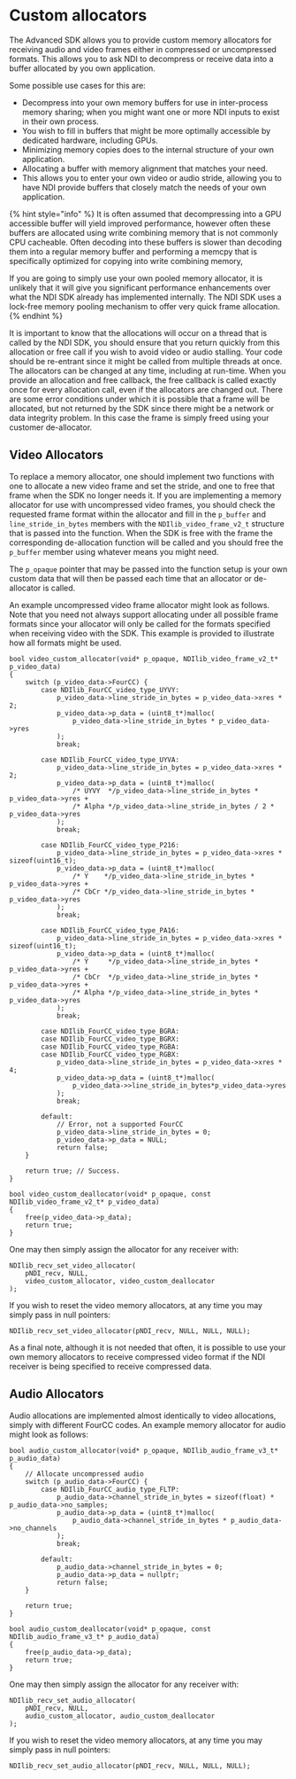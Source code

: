 # Custom allocators

The Advanced SDK allows you to provide custom memory allocators for receiving audio and video frames either in compressed or uncompressed formats. This allows you to ask NDI to decompress or receive data into a buffer allocated by you own application.

Some possible use cases for this are:

* Decompress into your own memory buffers for use in inter-process memory sharing; when you might want one or more NDI inputs to exist in their own process.
* You wish to fill in buffers that might be more optimally accessible by dedicated hardware, including GPUs.
* Minimizing memory copies does to the internal structure of your own application.
* Allocating a buffer with memory alignment that matches your need.
* This allows you to enter your own video or audio stride, allowing you to have NDI provide buffers that closely match the needs of your own application.

{% hint style="info" %}
It is often assumed that decompressing into a GPU accessible buffer will yield improved performance, however often these buffers are allocated using write combining memory that is not commonly CPU cacheable. Often decoding into these buffers is slower than decoding them into a regular memory buffer and performing a memcpy that is specifically optimized for copying into write combining memory,

If you are going to simply use your own pooled memory allocator, it is unlikely that it will give you significant performance enhancements over what the NDI SDK already has implemented internally. The NDI SDK uses a lock-free memory pooling mechanism to offer very quick frame allocation.
{% endhint %}

It is important to know that the allocations will occur on a thread that is called by the NDI SDK, you should ensure that you return quickly from this allocation or free call if you wish to avoid video or audio stalling. Your code should be re-entrant since it might be called from multiple threads at once. The allocators can be changed at any time, including at run-time. When you provide an allocation and free callback, the free callback is called exactly once for every allocation call, even if the allocators are changed out. There are some error conditions under which it is possible that a frame will be allocated, but not returned by the SDK since there might be a network or data integrity problem. In this case the frame is simply freed using your customer de-allocator.

## **Video Allocators**

To replace a memory allocator, one should implement two functions with one to allocate a new video frame and set the stride, and one to free that frame when the SDK no longer needs it. If you are implementing a memory allocator for use with uncompressed video frames, you should check the requested frame format within the allocator and fill in the `p_buffer` and `line_stride_in_bytes` members with the `NDIlib_video_frame_v2_t` structure that is passed into the function. When the SDK is free with the frame the corresponding de-allocation function will be called and you should free the `p_buffer` member using whatever means you might need.

The `p_opaque` pointer that may be passed into the function setup is your own custom data that will then be passed each time that an allocator or de-allocator is called.

An example uncompressed video frame allocator might look as follows. Note that you need not always support allocating under all possible frame formats since your allocator will only be called for the formats specified when receiving video with the SDK. This example is provided to illustrate how all formats might be used.

```
bool video_custom_allocator(void* p_opaque, NDIlib_video_frame_v2_t* p_video_data)
{
    switch (p_video_data->FourCC) {
        case NDIlib_FourCC_video_type_UYVY:
            p_video_data->line_stride_in_bytes = p_video_data->xres * 2;
            p_video_data->p_data = (uint8_t*)malloc(
                p_video_data->line_stride_in_bytes * p_video_data->yres
            );
            break;

        case NDIlib_FourCC_video_type_UYVA:
            p_video_data->line_stride_in_bytes = p_video_data->xres * 2;
            p_video_data->p_data = (uint8_t*)malloc(
                /* UYVY  */p_video_data->line_stride_in_bytes * p_video_data->yres +
                /* Alpha */p_video_data->line_stride_in_bytes / 2 * p_video_data->yres
            );
            break;

        case NDIlib_FourCC_video_type_P216:
            p_video_data->line_stride_in_bytes = p_video_data->xres * sizeof(uint16_t);
            p_video_data->p_data = (uint8_t*)malloc(
                /* Y    */p_video_data->line_stride_in_bytes * p_video_data->yres +
                /* CbCr */p_video_data->line_stride_in_bytes * p_video_data->yres
            );
            break;

        case NDIlib_FourCC_video_type_PA16:
            p_video_data->line_stride_in_bytes = p_video_data->xres * sizeof(uint16_t);
            p_video_data->p_data = (uint8_t*)malloc(
                /* Y     */p_video_data->line_stride_in_bytes * p_video_data->yres +
                /* CbCr  */p_video_data->line_stride_in_bytes * p_video_data->yres +
                /* Alpha */p_video_data->line_stride_in_bytes * p_video_data->yres
            );
            break;

        case NDIlib_FourCC_video_type_BGRA:
        case NDIlib_FourCC_video_type_BGRX:
        case NDIlib_FourCC_video_type_RGBA:
        case NDIlib_FourCC_video_type_RGBX:
            p_video_data->line_stride_in_bytes = p_video_data->xres * 4;
            p_video_data->p_data = (uint8_t*)malloc(
                p_video_data->>line_stride_in_bytes*p_video_data->yres
            );
            break;

        default:
            // Error, not a supported FourCC
            p_video_data->line_stride_in_bytes = 0;
            p_video_data->p_data = NULL;
            return false;
    }

    return true; // Success.
}

bool video_custom_deallocator(void* p_opaque, const NDIlib_video_frame_v2_t* p_video_data)
{
    free(p_video_data->p_data);
    return true;
}

```

One may then simply assign the allocator for any receiver with:

```
NDIlib_recv_set_video_allocator(
    pNDI_recv, NULL,
    video_custom_allocator, video_custom_deallocator
);
```

If you wish to reset the video memory allocators, at any time you may simply pass in null pointers:

```
NDIlib_recv_set_video_allocator(pNDI_recv, NULL, NULL, NULL);
```

As a final note, although it is not needed that often, it is possible to use your own memory allocators to receive compressed video format if the NDI receiver is being specified to receive compressed data.

## **Audio Allocators**

Audio allocations are implemented almost identically to video allocations, simply with different FourCC codes. An example memory allocator for audio might look as follows:

```
bool audio_custom_allocator(void* p_opaque, NDIlib_audio_frame_v3_t* p_audio_data)
{
    // Allocate uncompressed audio
    switch (p_audio_data->FourCC) {
        case NDIlib_FourCC_audio_type_FLTP:
            p_audio_data->channel_stride_in_bytes = sizeof(float) * p_audio_data->no_samples;
            p_audio_data->p_data = (uint8_t*)malloc(
                p_audio_data->channel_stride_in_bytes * p_audio_data->no_channels
            );
            break;

        default:
            p_audio_data->channel_stride_in_bytes = 0;
            p_audio_data->p_data = nullptr;
            return false;
    }

    return true;
}

bool audio_custom_deallocator(void* p_opaque, const NDIlib_audio_frame_v3_t* p_audio_data)
{
    free(p_audio_data->p_data);
    return true;
}
```

One may then simply assign the allocator for any receiver with:

```
NDIlib_recv_set_audio_allocator(
    pNDI_recv, NULL,
    audio_custom_allocator, audio_custom_deallocator
);
```

If you wish to reset the video memory allocators, at any time you may simply pass in null pointers:

`NDIlib_recv_set_audio_allocator(pNDI_recv, NULL, NULL, NULL);`
